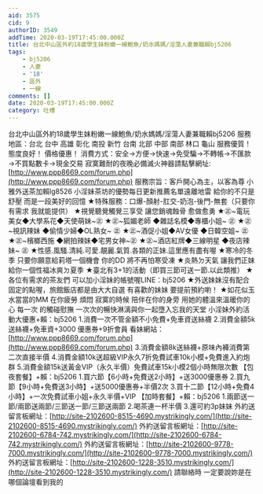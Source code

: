 ```yaml
---
aid: 3575
cid: 9
authorID: 3549
addTime: 2020-03-19T17:45:00.000Z
title: 台北中山區外約18歲學生妹粉嫩一線鮑魚/奶水媽媽/淫蕩人妻兼職賴bj5206
tags:
    - bj5206
    - 人妻
    - '18'
    - 區外
    - 一線
comments: []
date: 2020-03-19T17:45:00.000Z
category: 吐槽
---
```


台北中山區外約18歲學生妹粉嫩一線鮑魚/奶水媽媽/淫蕩人妻兼職賴bj5206 服務地區：台北 台中 高雄 彰化 南投 新竹 台南 北部 中部 南部 林口 龜山 服務優質！ 態度良好！ 價格優惠！ 消費方式：安全→方便→快速→免受騙→不轉帳→不匯款→不買點數卡→現金交易 寂寞難耐的夜晚必備滅火神器請點擊網址:[http://www.ppp8669.com/forum.php](http://www.ppp8669.com/forum.php) 服務宗旨：客戶開心為主，以客為尊 小雅外送茶加賴lg8526 小淫妹茶坊的優勢每日更新推薦名單遠離地雷 給你的不只是舒壓 而是一段美好的回憶 ★特殊服務：口爆-顏射-肛交-奶泡-後門-無套（只要你有需求 我就能提供） ★視覺聽覺觸覺三享受 讓您銷魂蝕骨 愈做愈勇 ★㊣~電玩美女◆大學系花◆天使萌妹~㊣ ★㊣~狐媚老師 ◆雜誌名模◆專櫃小姐~ ㊣ ★㊣~視訊辣妹 ◆偷情少婦◆OL熟女~ ㊣ ★㊣~酒促小姐◆AV女優 ◆日韓空姐~ ㊣ ★㊣~檳榔西施 ◆網拍辣妹◆宅男女神~㊣ ★㊣~酒店紅牌◆三線明星 ◆夜店辣妹~ ㊣ ★性感.風騷.清純.可愛.靚麗.氣質.各類的正妹.這里應有盡有喔 ★寒冷的冬季 只要你願意給莉塔一個機會 你的DD 將不再怕寒受凍 ★炎熱ㄉ天氣 讓我們正妹給你一個性福冰爽ㄉ夏季 ★臺北有3+1的活動（即買三節可送一節.以此類推） ★各位有需求的茶友們 可以加小淫妹的帳號喔LINE：bj5206 ★外送妹妹沒有配合固定的點喔，旅館飯店都是由大大自選 有喜歡的妹妹 要提前預約喲！ ★如花似玉水當當的MM 在你疲勞 煩悶 寂寞的時候 陪伴在你的身旁 用她的體溫來溫暖你的心 每一次 的觸碰慰撫 一次次的暢快淋漓與你一起墮入忘我的天堂 小淫妹外約活動大優惠+賴：bj5206 1.消費一次不管金額不小免費+免車資送絲襪 2.消費金額5k送絲襪+免車資+3000 優惠券+9折會員 看妹網站：[http://www.ppp8669.com/forum.php](http://www.ppp8669.com/forum.php) 3.消費金額8k送絲襪+原味內褲消費第二次直接半價 4.消費金額10k送超級VIP永久7折免費試車10k小模+免費進入約炮群 5.消費金額15k送黃金VIP（永久半價）免費試車15k小模2個小時無限次數 【包夜套餐】+賴：bj5206 1.買六節【6小時+免費送2小時】+送3000優惠券 2.買九節【9小時+免費送3小時】+送5000優惠券+半價2次 3.買十二節【12小時+免費4小時】+一次免費試車小姐+永久半價+VIP 【加時套餐】+賴：bj5206 1.兩節送一節/兩節送兩節/三節送一節/三節送兩節 2.喝茶連一杯半價 3.還可約3p妹妹 外約送留言板網址：[http://site-2102600-8515-4690.mystrikingly.com/](http://site-2102600-8515-4690.mystrikingly.com/) 外約送留言板網址：[http://site-2102600-6784-742.mystrikingly.com/](http://site-2102600-6784-742.mystrikingly.com/) 外約送留言板網址：[http://site-2102600-9778-7000.mystrikingly.com/](http://site-2102600-9778-7000.mystrikingly.com/) 外約送留言板網址：[http://site-2102600-1228-3510.mystrikingly.com/](http://site-2102600-1228-3510.mystrikingly.com/) 請聯絡時 一定要說妳是在哪個論壇看到我的
